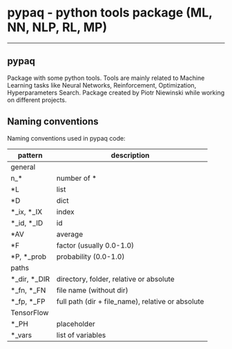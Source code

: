 
# pypaq - python tools package (ML, NN, NLP, RL, MP)

-----------------

## pypaq
Package with some python tools.
Tools are mainly related to Machine Learning tasks like Neural Networks, Reinforcement, Optimization, Hyperparameters Search.
Package created by Piotr Niewinski while working on different projects.

## Naming conventions

Naming conventions used in pypaq code:

| pattern      | description |
| ---          | ---         
| general
| n_*          | number of * 
| *L           | list      
| *D           | dict
| *_ix, *_IX   | index
| *_id, *_ID   | id
| *AV          | average
| *F           | factor (usually 0.0-1.0) 
| *P, *_prob   | probability (0.0-1.0)
| paths
| *_dir, *_DIR | directory, folder, relative or absolute
| *_fn, *_FN   | file name (without dir)
| *_fp, *_FP   | full path (dir + file_name), relative or absolute
| TensorFlow
| *_PH         | placeholder
| *_vars       | list of variables
